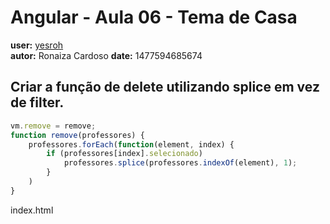 # Angular - Aula 06 - Tema de Casa  
**user:** [yesroh](https://github.com/yesroh)  
**autor:** Ronaiza Cardoso
**date:** 1477594685674

## Criar a função de delete utilizando splice em vez de filter.

```js
vm.remove = remove;
function remove(professores) {
    professores.forEach(function(element, index) {
        if (professores[index].selecionado)
            professores.splice(professores.indexOf(element), 1);
        }
    )
}
```

index.html
